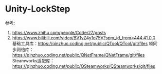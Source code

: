 # Unity-LockStep

参考:
1. https://www.zhihu.com/people/Coder27/posts
2. https://www.bilibili.com/video/BV1vZ4y1o75V?spm_id_from=444.41.0.0
    基础工具库：https://qinzhuo.coding.net/public/QTool/QTool/git/files
    帧同步网络库：https://qinzhuo.coding.net/public/QNetFrame/QNetFrame/git/files
    Steamworks适配库：https://qinzhuo.coding.net/public/QSteamworks/QSteamworks/git/files
